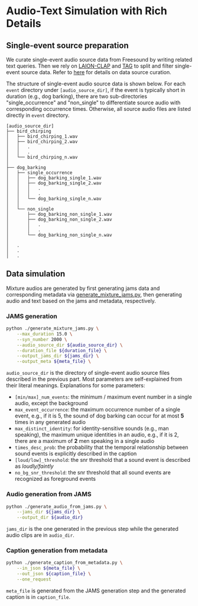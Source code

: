 # Audio-Text Simulation with Rich Details

## Single-event source preparation

We curate single-event audio source data from Freesound by writing related text queries.
Then we rely on [LAION-CLAP](https://github.com/LAION-AI/CLAP) and [TAG](https://github.com/wsntxxn/TextToAudioGrounding) to split and filter single-event source data.
Refer to [here](./freesound_curation/README.md) for details on data source curation.

The structure of single-event audio source data is shown below. For each `event` directory under `[audio_source_dir]`, if the event is typically short in duration (e.g., dog barking), there are two sub-directories "single_occurrence" and "non_single" to differentiate source audio with corresponding occurrence times.
Otherwise, all source audio files are listed directly in `event` directory.
```
[audio_source_dir]
├── bird_chirping
│   ├── bird_chirping_1.wav
│   ├── bird_chirping_2.wav
│   │   .
│   │   .
│   └── bird_chirping_n.wav
│
├── dog_barking
│   ├── single_occurrence
│   │   ├── dog_barking_single_1.wav
│   │   ├── dog_barking_single_2.wav
│   │   │   .
│   │   │   .
│   │   └── dog_barking_single_n.wav
│   │
│   └── non_single
│       ├── dog_barking_non_single_1.wav
│       ├── dog_barking_non_single_2.wav
│       │   .
│       │   .
│       └── dog_barking_non_single_n.wav
│
│   .
│   .
│   .
```

## Data simulation

Mixture audios are generated by first generating jams data and corresponding metadata via [generate_mixture_jams.py](./generate_mixture_jams.py), then generating audio and text based on the jams and metadata, respectively.

### JAMS generation

```bash
python ./generate_mixture_jams.py \
    --max_duration 15.0 \
    --syn_number 2000 \
    --audio_source_dir ${audio_source_dir} \
    --duration_file ${duration_file} \
    --output_jams_dir ${jams_dir} \
    --output_meta ${meta_file} \
```

`audio_source_dir` is the directory of single-event audio source files described in the previous part.
Most parameters are self-explained from their literal meanings.
Explanations for some parameters:

* `[min/max]_num_events`: the minimum / maximum event number in a single audio, except the background
* `max_event_occurrence`: the maximum occurrence number of a single event, e.g., if it is 5, the sound of dog barking can occur for at most **5** times in any generated audio
* `max_distinct_identity`: for identity-sensitive sounds (e.g., man speaking), the maximum unique identities in an audio, e.g., if it is 2, there are a maximum of **2** men speaking in a single audio
* `times_desc_prob`: the probability that the temporal relationship between sound events is explicitly described in the caption
* `[loud/low]_threshold`: the snr threshold that a sound event is described as *loudly/faintly*
* `no_bg_snr_threshold`: the snr threshold that all sound events are recognized as foreground events

### Audio generation from JAMS

```bash
python ./generate_audio_from_jams.py \
    --jams_dir ${jams_dir} \
    --output_dir ${audio_dir}
```

`jams_dir` is the one generated in the previous step while the generated audio clips are in `audio_dir`.

### Caption generation from metadata

```bash
python ./generate_caption_from_metadata.py \
    --in_json ${meta_file} \
    --out_json ${caption_file} \
    --one_request
```

`meta_file` is generated from the JAMS generation step and the generated caption is in `caption_file`.
